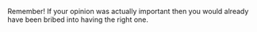 Remember! If your opinion was actually important then you would already have been bribed into having the right one.